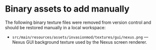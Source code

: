# Binary assets to add manually

The following binary texture files were removed from version control and should be restored manually in a local workspace:

- `src/main/resources/assets/invasionmod/textures/gui/nexus.png` — Nexus GUI background texture used by the Nexus screen renderer.

